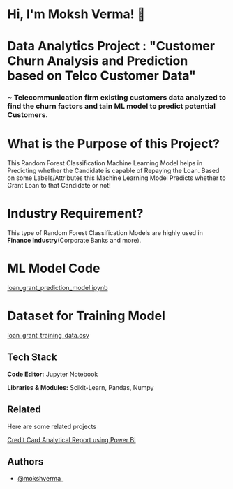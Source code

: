 # Hi, I'm Moksh Verma! 👋


# Data Analytics Project : "Customer Churn Analysis and Prediction based on Telco Customer Data"

### ~ Telecommunication firm existing customers data analyzed to find the churn factors and tain ML model to predict potential Customers.


# What is the Purpose of this Project?

This Random Forest Classification Machine Learning Model helps in Predicting whether the Candidate is capable of Repaying the Loan. Based on some Labels/Attributes this Machine Learning Model Predicts whether to Grant Loan to that Candidate or not!

# Industry Requirement?

This type of Random Forest Classification Models are highly used in **Finance Industry**(Corporate Banks and more).

# ML Model Code

[loan_grant_prediction_model.ipynb](https://github.com/mokshverma-dev/loan-approval-prediction-model/blob/main/loan_grant_prediction_model.ipynb)

# Dataset for Training Model

[loan_grant_training_data.csv](https://github.com/mokshverma-dev/loan-approval-prediction-model/blob/main/loan_grant_training_data.csv)

## Tech Stack

**Code Editor:**   Jupyter Notebook

**Libraries & Modules:**  Scikit-Learn, Pandas, Numpy


## Related

Here are some related projects

[Credit Card Analytical Report using Power BI](https://github.com/mokshverma-dev/Credit-Card-Analytical-Resport-using-Power-BI/tree/main)


## Authors

- [@mokshverma_](https://www.linkedin.com/in/mokshverma/)
